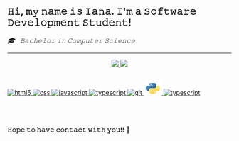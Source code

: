 ## 𝙷𝚒, 𝚖𝚢 𝚗𝚊𝚖𝚎 𝚒𝚜 𝙸𝚊𝚗𝚊. 𝙸'𝚖 𝚊 𝚂𝚘𝚏𝚝𝚠𝚊𝚛𝚎 𝙳𝚎𝚟𝚎𝚕𝚘𝚙𝚖𝚎𝚗𝚝 𝚂𝚝𝚞𝚍𝚎𝚗𝚝!
 _🎓 &nbsp; 𝙱𝚊𝚌𝚑𝚎𝚕𝚘𝚛 𝚒𝚗 𝙲𝚘𝚖𝚙𝚞𝚝𝚎𝚛 𝚂𝚌𝚒𝚎𝚗𝚌𝚎_

<hr>
<div>
  
<div align="center" font="monospace">
  <a href="https://github.com/ianasampaio">
  <img height="190em" src="https://github-readme-stats.vercel.app/api?username=ianasampaio&show_icons=true&theme=dracula&include_all_commits=true&count_private=true"/>
  <img height="190em" src="https://github-readme-stats.vercel.app/api/top-langs/?username=ianasampaio&layout=compact&langs_count=8&theme=dracula&include_all_commits=true&count_private=true"/>
</div>
 
  
<div style="display: inline_block"><br>
<p align="left">
<img src="https://cdn.jsdelivr.net/gh/devicons/devicon/icons/html5/html5-original.svg" alt="html5" width="40" height="30"/>
<img src="https://cdn.jsdelivr.net/gh/devicons/devicon/icons/css3/css3-original.svg" alt="css" width="40" height="30"/>
<img src="https://cdn.jsdelivr.net/gh/devicons/devicon/icons/javascript/javascript-original.svg" alt="javascript" width="40" height="30"/> 
<img src="https://cdn.jsdelivr.net/gh/devicons/devicon/icons/php/php-original.svg" alt="typescript" width="40" height="30"/>
<img src="https://cdn.jsdelivr.net/gh/devicons/devicon/icons/git/git-original.svg" alt="git" width="40" height="30"/>
<img src="https://raw.githubusercontent.com/devicons/devicon/master/icons/python/python-original.svg" alt="Python" height="30" width="40">
<img src="https://cdn.jsdelivr.net/gh/devicons/devicon/icons/postgresql/postgresql-original.svg" alt="typescript" width="40" height="30"/>
</div>
  
<br>
<div>
<a href="https://www.linkedin.com/in/iana-sampaio-5b8555240/" target="_blank">
<img src="https://img.shields.io/badge/LinkedIn-0077B5?style=for-the-badge&logo=linkedin&logoColor=white" alt=""/>
</a> 

#### 𝙷𝚘𝚙𝚎 𝚝𝚘 𝚑𝚊𝚟𝚎 𝚌𝚘𝚗𝚝𝚊𝚌𝚝 𝚠𝚒𝚝𝚑 𝚢𝚘𝚞!! 👋
</div>
